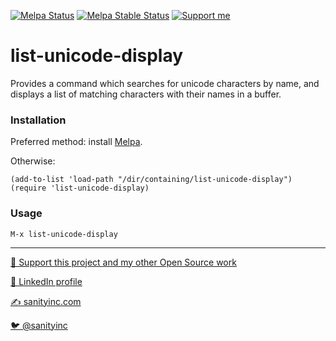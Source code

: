 [![Melpa Status](https://melpa.org/packages/list-unicode-display-badge.svg)](https://melpa.org/#/list-unicode-display)
[![Melpa Stable Status](https://stable.melpa.org/packages/list-unicode-display-badge.svg)](https://stable.melpa.org/#/list-unicode-display)
<a href="https://www.patreon.com/sanityinc"><img alt="Support me" src="https://img.shields.io/badge/Support%20Me-%F0%9F%92%97-ff69b4.svg"></a>

list-unicode-display
====================

Provides a command which searches for unicode characters by name, and
displays a list of matching characters with their names in a buffer.

### Installation

Preferred method: install [Melpa](http://melpa.org/).

Otherwise:

    (add-to-list 'load-path "/dir/containing/list-unicode-display")
    (require 'list-unicode-display)

### Usage

    M-x list-unicode-display

<hr>


[💝 Support this project and my other Open Source work](https://www.patreon.com/sanityinc)

[💼 LinkedIn profile](https://uk.linkedin.com/in/stevepurcell)

[✍ sanityinc.com](http://www.sanityinc.com/)

[🐦 @sanityinc](https://twitter.com/sanityinc)
